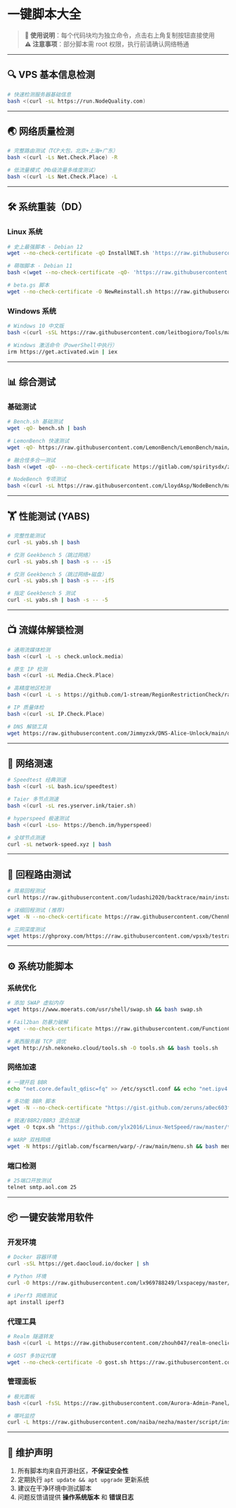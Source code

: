 # 一键脚本大全

> **📢 使用说明**：每个代码块均为独立命令，点击右上角复制按钮直接使用  
> **⚠️ 注意事项**：部分脚本需 root 权限，执行前请确认网络畅通

---

## 🔍 VPS 基本信息检测
```bash
# 快速检测服务器基础信息
bash <(curl -sL https://run.NodeQuality.com)
```

---

## 🌏 网络质量检测
```bash
# 完整路由测试（TCP大包，北京+上海+广东）
bash <(curl -Ls Net.Check.Place) -R
```

```bash
# 低流量模式（Mb级流量多维度测试）
bash <(curl -Ls Net.Check.Place) -L
```

---

## 🛠️ 系统重装（DD）

### Linux 系统
```bash
# 史上最强脚本 - Debian 12
wget --no-check-certificate -qO InstallNET.sh 'https://raw.githubusercontent.com/leitbogioro/Tools/master/Linux_reinstall/InstallNET.sh' && chmod a+x InstallNET.sh && bash InstallNET.sh -debian 12 -pwd 'password'
```

```bash
# 萌咖脚本 - Debian 11
bash <(wget --no-check-certificate -qO- 'https://raw.githubusercontent.com/MoeClub/Note/master/InstallNET.sh') -d 11 -v 64 -p 密码 -port 端口 -a -firmware
```

```bash
# beta.gs 脚本
wget --no-check-certificate -O NewReinstall.sh https://raw.githubusercontent.com/fcurrk/reinstall/master/NewReinstall.sh && chmod a+x NewReinstall.sh && bash NewReinstall.sh
```

### Windows 系统
```bash
# Windows 10 中文版
bash <(curl -sSL https://raw.githubusercontent.com/leitbogioro/Tools/master/Linux_reinstall/InstallNET.sh) -windows 10 -lang "cn"
```

```bash
# Windows 激活命令（PowerShell中执行）
irm https://get.activated.win | iex
```

---

## 📊 综合测试

### 基础测试
```bash
# Bench.sh 基础测试
wget -qO- bench.sh | bash
```

```bash
# LemonBench 快速测试
wget -qO- https://raw.githubusercontent.com/LemonBench/LemonBench/main/LemonBench.sh | bash -s -- --fast
```

```bash
# 融合怪多合一测试
bash <(wget -qO- --no-check-certificate https://gitlab.com/spiritysdx/za/-/raw/main/ecs.sh)
```

```bash
# NodeBench 专项测试
bash <(curl -sL https://raw.githubusercontent.com/LloydAsp/NodeBench/main/NodeBench.sh)
```

---

## 🏋️ 性能测试 (YABS)
```bash
# 完整性能测试
curl -sL yabs.sh | bash
```

```bash
# 仅测 Geekbench 5（跳过网络）
curl -sL yabs.sh | bash -s -- -i5
```

```bash
# 仅测 Geekbench 5（跳过网络+磁盘）
curl -sL yabs.sh | bash -s -- -if5
```

```bash
# 指定 Geekbench 5 测试
curl -sL yabs.sh | bash -s -- -5
```

---

## 📺 流媒体解锁检测
```bash
# 通用流媒体检测
bash <(curl -L -s check.unlock.media)
```

```bash
# 原生 IP 检测
bash <(curl -sL Media.Check.Place)
```

```bash
# 高精度地区检测
bash <(curl -L -s https://github.com/1-stream/RegionRestrictionCheck/raw/main/check.sh)
```

```bash
# IP 质量体检
bash <(curl -sL IP.Check.Place)
```

```bash
# DNS 解锁工具
wget https://raw.githubusercontent.com/Jimmyzxk/DNS-Alice-Unlock/main/dns-unlock.sh && bash dns-unlock.sh
```

---

## 🚀 网络测速
```bash
# Speedtest 经典测速
bash <(curl -sL bash.icu/speedtest)
```

```bash
# Taier 多节点测速
bash <(curl -sL res.yserver.ink/taier.sh)
```

```bash
# hyperspeed 极速测试
bash <(curl -Lso- https://bench.im/hyperspeed)
```

```bash
# 全球节点测速
curl -sL network-speed.xyz | bash
```

---

## 🔁 回程路由测试
```bash
# 简易回程测试
curl https://raw.githubusercontent.com/ludashi2020/backtrace/main/install.sh -sSf | sh
```

```bash
# 详细回程测试 (推荐)
wget -N --no-check-certificate https://raw.githubusercontent.com/Chennhaoo/Shell_Bash/master/AutoTrace.sh && chmod +x AutoTrace.sh && bash AutoTrace.sh
```

```bash
# 三网深度测试
wget https://ghproxy.com/https://raw.githubusercontent.com/vpsxb/testrace/main/testrace.sh -O testrace.sh && bash testrace.sh
```

---

## ⚙️ 系统功能脚本

### 系统优化
```bash
# 添加 SWAP 虚拟内存
wget https://www.moerats.com/usr/shell/swap.sh && bash swap.sh
```

```bash
# Fail2ban 防暴力破解
wget --no-check-certificate https://raw.githubusercontent.com/FunctionClub/Fail2ban/master/fail2ban.sh && bash fail2ban.sh 2>&1 | tee fail2ban.log
```

```bash
# 美西服务器 TCP 调优
wget http://sh.nekoneko.cloud/tools.sh -O tools.sh && bash tools.sh
```

### 网络加速
```bash
# 一键开启 BBR
echo "net.core.default_qdisc=fq" >> /etc/sysctl.conf && echo "net.ipv4.tcp_congestion_control=bbr" >> /etc/sysctl.conf && sysctl -p
```

```bash
# 多功能 BBR 脚本
wget -N --no-check-certificate "https://gist.github.com/zeruns/a0ec603f20d1b86de6a774a8ba27588f/raw/tcp.sh" && chmod +x tcp.sh && ./tcp.sh
```

```bash
# 锐速/BBR2/BBR3 混合加速
wget -O tcpx.sh "https://github.com/ylx2016/Linux-NetSpeed/raw/master/tcpx.sh" && chmod +x tcpx.sh && ./tcpx.sh
```

```bash
# WARP 双栈网络
wget -N https://gitlab.com/fscarmen/warp/-/raw/main/menu.sh && bash menu.sh [option] [lisence/url/token]
```

### 端口检测
```bash
# 25端口开放测试
telnet smtp.aol.com 25
```

---

## 📦 一键安装常用软件

### 开发环境
```bash
# Docker 容器环境
curl -sSL https://get.daocloud.io/docker | sh
```

```bash
# Python 环境
curl -O https://raw.githubusercontent.com/lx969788249/lxspacepy/master/pyinstall.sh && chmod +x pyinstall.sh && ./pyinstall.sh
```

```bash
# iPerf3 网络测试
apt install iperf3
```

### 代理工具
```bash
# Realm 隧道转发
bash <(curl -L https://raw.githubusercontent.com/zhouh047/realm-oneclick-install/main/realm.sh)
```

```bash
# GOST 多协议代理
wget --no-check-certificate -O gost.sh https://raw.githubusercontent.com/qqrrooty/EZgost/main/gost.sh && chmod +x gost.sh && ./gost.sh
```

### 管理面板
```bash
# 极光面板
bash <(curl -fsSL https://raw.githubusercontent.com/Aurora-Admin-Panel/deploy/main/install.sh)
```

```bash
# 哪吒监控
curl -L https://raw.githubusercontent.com/naiba/nezha/master/script/install.sh -o nezha.sh && chmod +x nezha.sh && sudo ./nezha.sh
```

---

## 🔗 维护声明
1. 所有脚本均来自开源社区，**不保证安全性**  
2. 定期执行 `apt update && apt upgrade` 更新系统  
3. 建议在干净环境中测试脚本  
4. 问题反馈请提供 **操作系统版本** 和 **错误日志**
